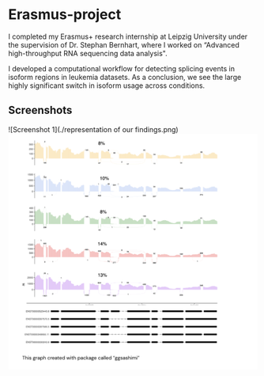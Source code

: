 
# Erasmus-project
 I completed my Erasmus+ research internship at Leipzig University under the supervision of Dr. Stephan Bernhart, where I worked on “Advanced high-throughput RNA sequencing data analysis".

I developed a computational workflow for detecting splicing events in isoform regions in leukemia datasets.
As a conclusion, we see the large highly significant switch in isoform usage across conditions. 

## Screenshots

![Screenshot 1](./representation of our findings.png)
![Screenshot 2](./ggsashimi-plot.png)

